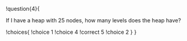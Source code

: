 !question{4}{

If I have a heap with 25 nodes, how many levels does the heap have?

!choices{
 !choice 1
 !choice 4
 !correct 5
 !choice 2
}
}
